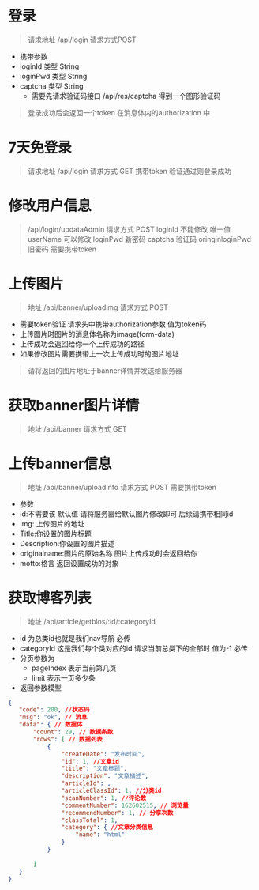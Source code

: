 # 登录 
>请求地址 /api/login
 请求方式POST
 - 携带参数
 - loginId 类型 String
 - loginPwd 类型 String
 - captcha  类型 String 
    - 需要先请求验证码接口 /api/res/captcha 得到一个图形验证码
  > 登录成功后会返回一个token 在消息体内的authorization 中 
# 7天免登录 
>请求地址 /api/login
请求方式 GET
> 携带token 验证通过则登录成功 
# 修改用户信息 
> /api/login/updataAdmin
请求方式 POST
loginId  不能修改 唯一值
userName 可以修改
loginPwd 新密码 
captcha 验证码
oringinloginPwd 旧密码
> 需要携带token
# 上传图片 
> 地址 /api/banner/uploadimg 
 请求方式 POST
   - 需要token验证 请求头中携带authorization参数 值为token码
   - 上传图片时图片的消息体名称为image(form-data)
   - 上传成功会返回给你一个上传成功的路径 
   - 如果修改图片需要携带上一次上传成功时的图片地址 
> 请将返回的图片地址于banner详情并发送给服务器 
# 获取banner图片详情 
> 地址 /api/banner
请求方式 GET
# 上传banner信息 
>地址 /api/banner/uploadInfo
请求方式 POST
> 需要携带token 
- 参数 
- id:不需要该 默认值 请将服务器给默认图片修改即可 后续请携带相同id 
- Img: 上传图片的地址
- Title:你设置的图片标题
- Description:你设置的图片描述
- originalname:图片的原始名称 图片上传成功时会返回给你 
- motto:格言
返回设置成功的对象 
# 获取博客列表 
>地址 /api/article/getblos/:id/:categoryId
- id 为总类id也就是我们nav导航 必传
- categoryId 这是我们每个类对应的id 请求当前总类下的全部时 值为-1 必传
 - 分页参数为 
   - pageIndex 表示当前第几页 
   - limit 表示一页多少条 
- 返回参数模型 
 ```json
 {
    "code": 200, //状态码
    "msg": "ok", // 消息
    "data": { // 数据体
        "count": 29, // 数据条数
        "rows": [ // 数据列表
            {
                "createDate": "发布时间",
                "id": 1, //文章id
                "title": "文章标题",
                "description": "文章描述",
                "articleId": ,
                "articleClassId": 1, //分类id
                "scanNumber": 1, //评论数
                "commentNumber": 162602515, // 浏览量
                "recommendNumber": 1, // 分享次数
                "classTotal": 1,
                "category": { //文章分类信息
                    "name": "html"  
                }
            }
           
        ]
    }
}
 ```

  